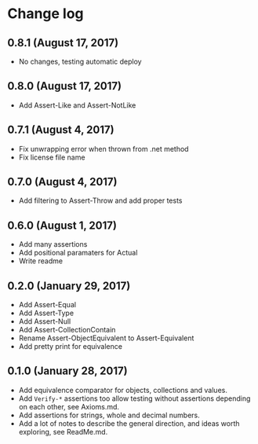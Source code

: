 # Change log

## 0.8.1 (August 17, 2017)

- No changes, testing automatic deploy

## 0.8.0 (August 17, 2017)

- Add Assert-Like and Assert-NotLike

## 0.7.1 (August 4, 2017)

- Fix unwrapping error when thrown from .net method
- Fix license file name

## 0.7.0 (August 4, 2017)

- Add filtering to Assert-Throw and add proper tests

## 0.6.0 (August 1, 2017) 

- Add many assertions
- Add positional paramaters for Actual
- Write readme

## 0.2.0 (January 29, 2017)

- Add Assert-Equal
- Add Assert-Type
- Add Assert-Null
- Add Assert-CollectionContain
- Rename Assert-ObjectEquivalent to Assert-Equivalent
- Add pretty print for equivalence

## 0.1.0 (January 28, 2017)

- Add equivalence comparator for objects, collections and values.
- Add `Verify-*` assertions too allow testing without assertions depending on each other, see Axioms.md.
- Add assertions for strings, whole and decimal numbers.
- Add a lot of notes to describe the general direction, and ideas worth exploring, see ReadMe.md.